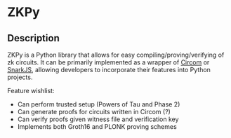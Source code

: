 # ZKPy

## Description
ZKPy is a Python library that allows for easy compiling/proving/verifying of zk circuits. It can be primarily implemented as a wrapper of [Circom](https://github.com/iden3/circom) or [SnarkJS](https://github.com/iden3/snarkjs), allowing developers to incorporate their features into Python projects. 

Feature wishlist:
- Can perform trusted setup (Powers of Tau and Phase 2)
- Can generate proofs for circuits written in Circom (?)
- Can verify proofs given witness file and verification key
- Implements both Groth16 and PLONK proving schemes